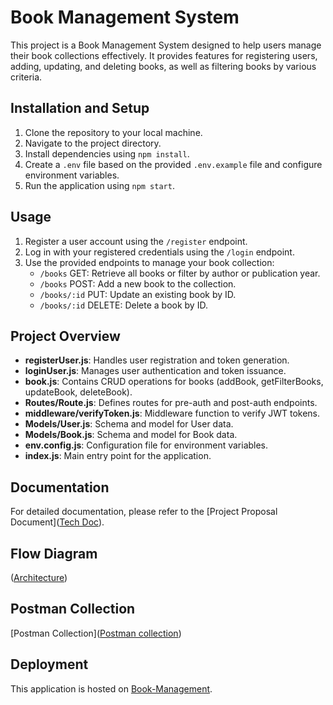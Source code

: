 # Book Management System

This project is a Book Management System designed to help users manage their book collections effectively. It provides features for registering users, adding, updating, and deleting books, as well as filtering books by various criteria.

## Installation and Setup
1. Clone the repository to your local machine.
2. Navigate to the project directory.
3. Install dependencies using `npm install`.
4. Create a `.env` file based on the provided `.env.example` file and configure environment variables.
5. Run the application using `npm start`.

## Usage
1. Register a user account using the `/register` endpoint.
2. Log in with your registered credentials using the `/login` endpoint.
3. Use the provided endpoints to manage your book collection:
   - `/books` GET: Retrieve all books or filter by author or publication year.
   - `/books` POST: Add a new book to the collection.
   - `/books/:id` PUT: Update an existing book by ID.
   - `/books/:id` DELETE: Delete a book by ID.

## Project Overview
- **registerUser.js**: Handles user registration and token generation.
- **loginUser.js**: Manages user authentication and token issuance.
- **book.js**: Contains CRUD operations for books (addBook, getFilterBooks, updateBook, deleteBook).
- **Routes/Route.js**: Defines routes for pre-auth and post-auth endpoints.
- **middleware/verifyToken.js**: Middleware function to verify JWT tokens.
- **Models/User.js**: Schema and model for User data.
- **Models/Book.js**: Schema and model for Book data.
- **env.config.js**: Configuration file for environment variables.
- **index.js**: Main entry point for the application.

## Documentation
For detailed documentation, please refer to the [Project Proposal Document]([Tech Doc](https://docs.google.com/document/d/1VN3ZZLOhlTbNQnToNKs6BFdVNkoJnXGp2z9U9StR2ko/edit?usp=sharing)).

## Flow Diagram
([Architecture](https://drive.google.com/file/d/1V1mk3-SFum74OpPqhHxOppJ8ct1qY5Z1/view?usp=sharing))

## Postman Collection
[Postman Collection]([Postman collection](https://www.postman.com/descent-module-cosmologist-51137549/workspace/book-management-system/collection/21309452-d87f1395-b436-44b4-9b87-0a99e517a7ca?action=share&creator=21309452))

## Deployment
This application is hosted on [Book-Management](https://book-management-lwlg.onrender.com).
